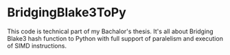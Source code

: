 # BridgingBlake3ToPy
This code is technical part of my Bachalor's thesis. It's all about Bridging Blake3 hash function to Python with full support of paralelism and execution of SIMD instructions.
